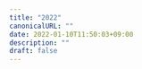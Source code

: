 ```yaml
---
title: "2022"
canonicalURL: ""
date: 2022-01-10T11:50:03+09:00
description: ""
draft: false
---
```


